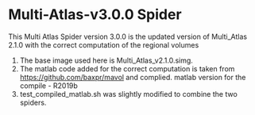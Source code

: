 # Multi-Atlas-v3.0.0 Spider

This Multi Atlas Spider version 3.0.0 is the updated version of Multi_Atlas 2.1.0 with the correct computation of the regional volumes

1) The base image used here is Multi_Atlas_v2.1.0.simg. 
2) The matlab code added for the correct computation is taken from https://github.com/baxpr/mavol and complied. matlab version for the compile - R2019b
3) test_compiled_matlab.sh was slightly modified to combine the two spiders. 
